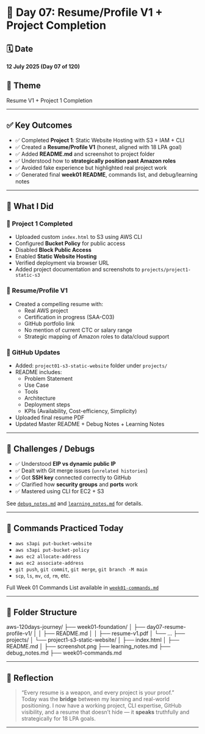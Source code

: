 # 📄 Day 07: Resume/Profile V1 + Project Completion

## 🗓 Date
**12 July 2025 (Day 07 of 120)**

## 🎯 Theme
Resume V1 + Project 1 Completion

---

## ✅ Key Outcomes

- ✅ Completed **Project 1**: Static Website Hosting with S3 + IAM + CLI
- ✅ Created a **Resume/Profile V1** (honest, aligned with 18 LPA goal)
- ✅ Added **README.md** and screenshot to project folder
- ✅ Understood how to **strategically position past Amazon roles**
- ✅ Avoided fake experience but highlighted real project work
- ✅ Generated final **week01 README**, commands list, and debug/learning notes

---

## 🧠 What I Did

### 🚀 Project 1 Completed
- Uploaded custom `index.html` to S3 using AWS CLI
- Configured **Bucket Policy** for public access
- Disabled **Block Public Access**
- Enabled **Static Website Hosting**
- Verified deployment via browser URL
- Added project documentation and screenshots to `projects/project1-static-s3`

### 📄 Resume/Profile V1
- Created a compelling resume with:
  - Real AWS project
  - Certification in progress (SAA-C03)
  - GitHub portfolio link
  - No mention of current CTC or salary range
  - Strategic mapping of Amazon roles to data/cloud support

### 📂 GitHub Updates
- Added: `project01-s3-static-website` folder under `projects/`
- README includes:
  - Problem Statement
  - Use Case
  - Tools
  - Architecture
  - Deployment steps
  - KPIs (Availability, Cost-efficiency, Simplicity)
- Uploaded final resume PDF
- Updated Master README + Debug Notes + Learning Notes

---

## 🧩 Challenges / Debugs

- ✅ Understood **EIP vs dynamic public IP**
- ✅ Dealt with Git merge issues (`unrelated histories`)
- ✅ Got **SSH key** connected correctly to GitHub
- ✅ Clarified how **security groups** and **ports** work
- ✅ Mastered using CLI for EC2 + S3

See [`debug_notes.md`](./../debug_notes.md) and [`learning_notes.md`](./../learning_notes.md) for details.

---

## 📌 Commands Practiced Today

- `aws s3api put-bucket-website`
- `aws s3api put-bucket-policy`
- `aws ec2 allocate-address`
- `aws ec2 associate-address`
- `git push`, `git commit`, `git merge`, `git branch -M main`
- `scp`, `ls`, `mv`, `cd`, `rm`, etc.

Full Week 01 Commands List available in [`week01-commands.md`](./../commands/commands-week01.md)

---

## 📁 Folder Structure

aws-120days-journey/
├── week01-foundation/
│ ├── day07-resume-profile-v1/
│ │ ├── README.md
│ │ ├── resume-v1.pdf
│ └── ...
├── projects/
│ └── project1-s3-static-website/
│ ├── index.html
│ ├── README.md
│ ├── screenshot.png
├── learning_notes.md
├── debug_notes.md
├── week01-commands.md


---

## 🧭 Reflection

> “Every resume is a weapon, and every project is your proof.”  
Today was the **bridge** between my learning and real-world positioning. I now have a working project, CLI expertise, GitHub visibility, and a resume that doesn’t hide — it **speaks** truthfully and strategically for 18 LPA goals.

---
